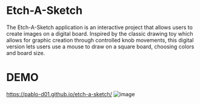 # Etch-A-Sketch
The Etch-A-Sketch application is an interactive project that allows users to create images on a digital board. Inspired by the classic drawing toy which allows for graphic creation through controlled knob movements, this digital version lets users use a mouse to draw on a square board, choosing colors and board size.

# DEMO
<a target="_blank"> https://pablo-d01.github.io/etch-a-sketch/ </a>
![image](https://github.com/Pablo-D01/etch-a-sketch/assets/84712862/82f8c422-37c3-4bb7-8cdc-aa42d0cb4680)

